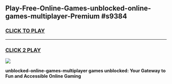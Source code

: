 
## Play-Free-Online-Games-unblocked-online-games-multiplayer-Premium #s9384
<h3>
<a href="https://premium.freeplayer.one?title=unblocked-online-games-multiplayer&ref=8M">CLICK TO PLAY</a></h3>
<hr>

<h3>
<a href="https://premium.freeplayer.one?title=unblocked-online-games-multiplayer&ref=8M">CLICK 2 PLAY</a>
  
</h3>

<a href="https://premium.freeplayer.one?title=unblocked-online-games-multiplayer&ref=8M"><img src="https://clearcache.store/games.png"></a>


**unblocked-online-games-multiplayer games unblocked: Your Gateway to Fun and Accessible Online Gaming**

